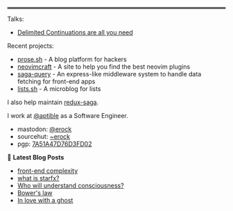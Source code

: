 <hr style="border:2px solid gray"> </hr>

Talks:

- [Delimited Continuations are all you need](https://youtu.be/uRbqLGj_6mI)

Recent projects:

- [prose.sh](https://prose.sh) - A blog platform for hackers
- [neovimcraft](https://neovimcraft.com) - A site to help you find the best
  neovim plugins
- [saga-query](https://github.com/redux-saga/saga-query) - An express-like
  middleware system to handle data fetching for front-end apps
- [lists.sh](https://lists.sh) - A microblog for lists

I also help maintain [redux-saga](https://github.com/redux-saga).

I work at [@aptible](https://aptible.com) as a Software Engineer.

- mastodon: [@erock](https://fosstodon.org/@erock)
- sourcehut: [~erock](https://git.sr.ht/~erock)
- pgp: [7A51A47D76D3FD02](https://erock.io/publickey.txt)

📕 **Latest Blog Posts**

<!-- BLOG-POST-LIST:START -->
- [front-end complexity](https://bower.sh/front-end-complexity)
- [what is starfx?](https://bower.sh/what-is-starfx)
- [Who will understand consciousness?](https://bower.sh/who-will-understand-consciousness)
- [Bower&#39;s law](https://bower.sh/bowers-law)
- [In love with a ghost](https://bower.sh/in-love-with-a-ghost)
<!-- BLOG-POST-LIST:END -->
